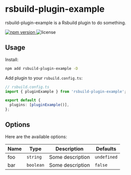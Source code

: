 # rsbuild-plugin-example

rsbuild-plugin-example is a Rsbuild plugin to do something.

<p>
  <a href="https://npmjs.com/package/rsbuild-plugin-example">
   <img src="https://img.shields.io/npm/v/rsbuild-plugin-example?style=flat-square&colorA=564341&colorB=EDED91" alt="npm version" />
  </a>
    <img src="https://img.shields.io/badge/License-MIT-blue.svg?style=flat-square&colorA=564341&colorB=EDED91" alt="license" />
</p>

## Usage

Install:

```bash
npm add rsbuild-plugin-example -D
```

Add plugin to your `rsbuild.config.ts`:

```ts
// rsbuild.config.ts
import { pluginExample } from 'rsbuild-plugin-example';

export default {
  plugins: [pluginExample()],
};
```

## Options

Here are the available options:

| Name | Type      | Description      | Defaults    |
| ---- | --------- | ---------------- | ----------- |
| foo  | `string`  | Some description | `undefined` |
| bar  | `boolean` | Some description | `false`     |
